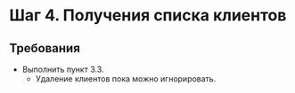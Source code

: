 # Шаг 4. Получения списка клиентов
## Требования
- Выполнить пункт 3.3.
	- Удаление клиентов пока можно игнорировать.